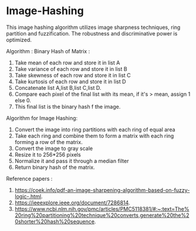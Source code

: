 # Image-Hashing
This image hashing algorithm utilizes image sharpness techniques, ring partition and fuzzification.
The robustness and discriminative power is optimized.

Algorithm :
Binary Hash of Matrix :
1. Take mean of each row and store it in list A
2. Take variance of each row and store it in list B
3. Take skewness of each row and store it in list C
4. Take kurtosis of each row and store it in list D
5. Concatenate list A,list B,list C,list D.
6. Compare each pixel of the final list with its mean, if it's > mean, assign 1 else 0.
7. This final list is the binary hash f the image.

Algorithm for Image Hashing:

1. Convert the image into ring partitions with each ring of equal area
2. Take each ring and combine them to form a matrix with each ring forming 
   a row  of the matrix.
3. Convert the  image to gray scale
4. Resize it to 256*256 pixels
5. Normalize it and pass it through a median filter
6. Return binary hash of the matrix.


Reference papers :

1. https://coek.info/pdf-an-image-sharpening-algorithm-based-on-fuzzy-logic-.html.
2. https://ieeexplore.ieee.org/document/7286814.
3. https://www.ncbi.nlm.nih.gov/pmc/articles/PMC5118381/#:~:text=The%20ring%20partitioning%20technique%20converts,generate%20the%20shorter%20hash%20sequence.


